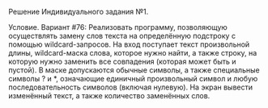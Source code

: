 Решение Индивидуального задания №1.

Условие. Вариант #76:
Реализовать программу, позволяющую осуществлять замену слов текста на определённую подстроку с помощью wildcard-запросов. На вход поступает текст произвольной длины, wildcard-маска слова, которое нужно найти, а также строку, на которую нужно заменить все совпадения (которая может быть и пустой). В маске допускаются обычные символы, а также специальные символы ? и *, означающие единичный произвольный символ и любую последовательность символов (включая нулевую). На экран вывести изменённый текст, а также количество заменённых слов.
